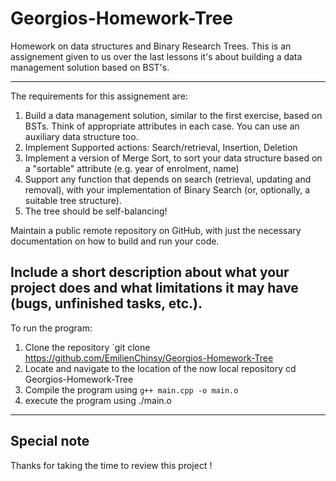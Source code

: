 # Georgios-Homework-Tree
Homework on data structures and Binary Research Trees.
This is an assignement given to us over the last lessons
it's about building a data management solution based on BST's.

---

The requirements for this assignement are:

1. Build a data management solution, similar to the first exercise, based on BSTs. Think of appropriate attributes in each case. You can use an auxiliary data structure too.
2. Implement Supported actions: Search/retrieval, Insertion, Deletion
3. Implement a version of Merge Sort, to sort your data structure based on a "sortable" attribute (e.g. year of enrolment, name)
4. Support any function that depends on search (retrieval, updating and removal), with your implementation of Binary Search (or, optionally, a suitable tree structure).
5. The tree should be self-balancing!

Maintain a public remote repository on GitHub, with just the necessary documentation on how to build and run your code.

Include a short description about what your project does and what limitations it may have (bugs, unfinished tasks, etc.).
---

To run the program: 

1. Clone the repository `git clone https://github.com/EmilienChinsy/Georgios-Homework-Tree
2. Locate and navigate to the location of the now local repository cd Georgios-Homework-Tree
3. Compile the program using `g++ main.cpp -o main.o`
4. execute the program using ./main.o

---
## Special note

Thanks for taking the time to review this project !
